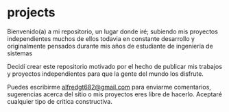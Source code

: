 # projects

Bienvenido(a) a mi repositorio, un lugar donde iré; subiendo mis proyectos independientes muchos de ellos todavia en constante desarrollo
y originalmente pensados durante mis años de estudiante de ingeniería de sistemas

Decidí crear este repositorio motivado por el hecho de publicar mis trabajos y proyectos independientes para que la gente del mundo los
disfrute.

Puedes escribirme alfredgt682@gmail.com para enviarme comentarios, sugerencias acerca del sitio o mis proyectos eres libre de hacerlo. 
Aceptaré cualquier tipo de critica constructiva.
